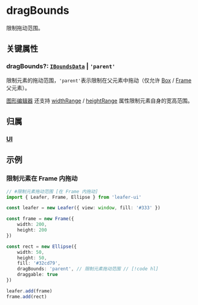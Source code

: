 # dragBounds

限制拖动范围。

## 关键属性

### dragBounds?: [`IBoundsData`](/api/interfaces/IBoundsData.md) | `'parent'`

限制元素的拖动范围，`'parent'`表示限制在父元素中拖动（仅允许 [Box](/reference/display/Box.md) / [Frame](/reference/display/Frame.md) 父元素）。

[图形编辑器](/plugin/in/editor/index.md) 还支持 [widthRange](/reference/UI/editable.md#widthrange-irangesize) / [heightRange](/reference/UI/editable.md#heightrange-irangesize) 属性限制元素自身的宽高范围。

## 归属

### [UI](/reference/display/UI.md)

## 示例

### 限制元素在 Frame 内拖动

```ts
// #限制元素拖动范围 [在 Frame 内拖动]
import { Leafer, Frame, Ellipse } from 'leafer-ui'

const leafer = new Leafer({ view: window, fill: '#333' })

const frame = new Frame({
    width: 200,
    height: 200
})

const rect = new Ellipse({
    width: 50,
    height: 50,
    fill: '#32cd79',
    dragBounds: 'parent', // 限制元素拖动范围 // [!code hl]
    draggable: true
})

leafer.add(frame)
frame.add(rect)
```
